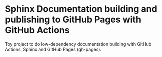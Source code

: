 
Sphinx Documentation building and publishing to GitHub Pages with GitHub Actions
==================================================================================


Toy project to do low-dependency documentation building
with GitHub Actions, Sphinx and GitHub Pages (gh-pages).




